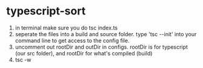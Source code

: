 # typescript-sort

1. in terminal make sure you do tsc index.ts
2. seperate the files into a build and source folder. type 'tsc --init' into your command line to get access to the config file.
3. uncomment out rootDir and outDir in configs. rootDir is for typescript (our src folder), and rootDir for what's compiled (build)
4. tsc -w
